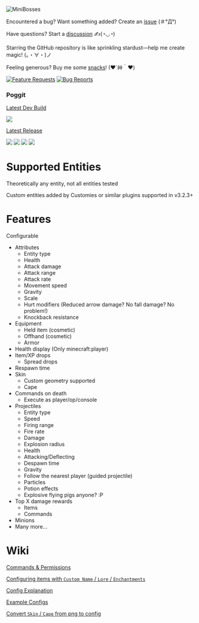 ![MiniBosses](https://socialify.git.ci/diamond-gold/MiniBosses/image?description=1&font=Inter&forks=1&issues=1&logo=https%3A%2F%2Fgithub.com%2Fdiamond-gold%2FMiniBosses%2Fraw%2Fmaster%2Ficon.png&name=1&owner=1&pattern=Circuit%20Board&pulls=1&stargazers=1&theme=Light)

Encountered a bug? Want something added? Create an [issue](https://github.com/diamond-gold/MiniBosses/issues) (＃°Д°)

Have questions? Start a [discussion](https://github.com/diamond-gold/MiniBosses/discussions) ✍(◔◡◔)

Starring the GitHub repository is like sprinkling stardust—help me create magic! (。・∀・)ノ

Feeling generous? Buy me some [snacks](https://ko-fi.com/diamondgold)! (❤´艸｀❤)

[![Feature Requests](https://img.shields.io/github/issues-raw/diamond-gold/MiniBosses/Feature%20Request?label=Feature%20Requests&logo=github&style=for-the-badge)](https://github.com/diamond-gold/MiniBosses/issues)
[![Bug Reports](https://img.shields.io/github/issues-raw/diamond-gold/MiniBosses/bug?label=Bug%20Reports&logo=github&style=for-the-badge)](https://github.com/diamond-gold/MiniBosses/issues)

### Poggit

[Latest Dev Build](https://poggit.pmmp.io/ci/diamond-gold/MiniBosses/~)

[![](https://poggit.pmmp.io/ci.shield/diamond-gold/MiniBosses/MiniBosses?style=for-the-badge)](https://poggit.pmmp.io/ci/diamond-gold/MiniBosses/~)

[Latest Release](https://poggit.pmmp.io/get/MiniBosses/)

[![](https://poggit.pmmp.io/shield.api/MiniBosses?style=for-the-badge)](https://poggit.pmmp.io/p/MiniBosses)
[![](https://poggit.pmmp.io/shield.downloads/MiniBosses?style=for-the-badge)](https://poggit.pmmp.io/p/MiniBosses)
[![](https://poggit.pmmp.io/shield.downloads.total/MiniBosses?style=for-the-badge)](https://poggit.pmmp.io/p/MiniBosses)
[![](https://poggit.pmmp.io/shield.state/MiniBosses?style=for-the-badge)](https://poggit.pmmp.io/p/MiniBosses)

# Supported Entities
Theoretically any entity, not all entities tested

Custom entities added by Customies or similar plugins supported in v3.2.3+

# Features
Configurable
* Attributes
  * Entity type
  * Health
  * Attack damage
  * Attack range
  * Attack rate
  * Movement speed
  * Gravity
  * Scale
  * Hurt modifiers (Reduced arrow damage? No fall damage? No problem!)
  * Knockback resistance
* Equipment
  * Held item (cosmetic)
  * Offhand (cosmetic)
  * Armor
* Health display (Only minecraft:player)
* Item/XP drops
  * Spread drops
* Respawn time
* Skin
  * Custom geometry supported
  * Cape
* Commands on death
  * Execute as player/op/console
* Projectiles
  * Entity type
  * Speed
  * Firing range
  * Fire rate
  * Damage
  * Explosion radius
  * Health
  * Attacking/Deflecting
  * Despawn time
  * Gravity
  * Follow the nearest player (guided projectile)
  * Particles
  * Potion effects
  * Explosive flying pigs anyone? :P
* Top X damage rewards
  * Items
  * Commands
* Minions
* Many more...

# Wiki
[Commands & Permissions](https://github.com/diamond-gold/MiniBosses/wiki/Commands-&-Permissions)

[Configuring items with `Custom Name` / `Lore` / `Enchantments`](https://github.com/diamond-gold/MiniBosses/wiki/Configuring-items-with-Custom-Name---Lore---Enchantments)

[Config Explanation](https://github.com/diamond-gold/MiniBosses/wiki/Config-Explanation)

[Example Configs](https://github.com/diamond-gold/MiniBosses/wiki/Example-configs)

[Convert `Skin` / `Cape` from png to config](https://github.com/diamond-gold/MiniBosses/wiki/Convert-skin-or-cape-from-png-to-config)
```